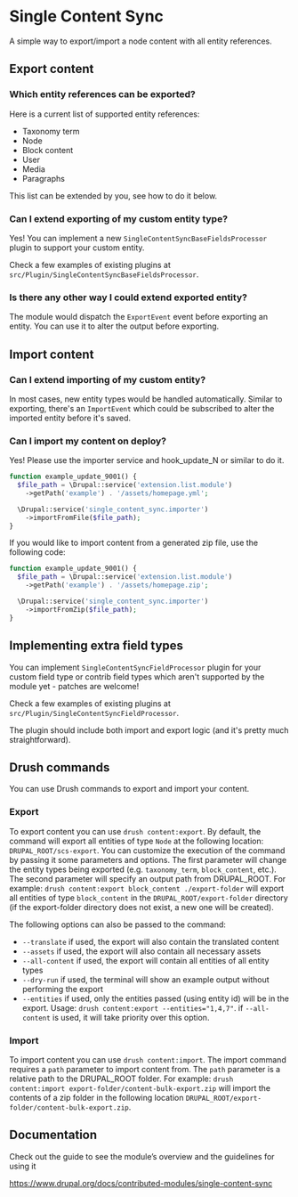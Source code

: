 # Single Content Sync

A simple way to export/import a node content with all entity references.

## Export content

### Which entity references can be exported?

Here is a current list of supported entity references:

- Taxonomy term
- Node
- Block content
- User
- Media
- Paragraphs

This list can be extended by you, see how to do it below.

### Can I extend exporting of my custom entity type?

Yes! You can implement a new `SingleContentSyncBaseFieldsProcessor` plugin to support your custom entity.

Check a few examples of existing plugins at `src/Plugin/SingleContentSyncBaseFieldsProcessor`.

### Is there any other way I could extend exported entity?

The module would dispatch the `ExportEvent` event before exporting an entity. You can use it to alter the output
before exporting.

## Import content

### Can I extend importing of my custom entity?

In most cases, new entity types would be handled automatically. Similar to exporting, there's an `ImportEvent` which
could be subscribed to alter the imported entity before it's saved.

### Can I import my content on deploy?

Yes! Please use the importer service and hook_update_N or similar to do it.

```php
function example_update_9001() {
  $file_path = \Drupal::service('extension.list.module')
    ->getPath('example') . '/assets/homepage.yml';

  \Drupal::service('single_content_sync.importer')
    ->importFromFile($file_path);
}
```

If you would like to import content from a generated zip file,
use the following code:

```php
function example_update_9001() {
  $file_path = \Drupal::service('extension.list.module')
    ->getPath('example') . '/assets/homepage.zip';

  \Drupal::service('single_content_sync.importer')
    ->importFromZip($file_path);
}
```

## Implementing extra field types

You can implement `SingleContentSyncFieldProcessor` plugin for your custom field type or contrib field types
which aren't supported by the module yet - patches are welcome!

Check a few examples of existing plugins at `src/Plugin/SingleContentSyncFieldProcessor`.

The plugin should include both import and export logic (and it's pretty much straightforward).

## Drush commands

You can use Drush commands to export and import your content.

### Export

To export content you can use `drush content:export`. By default, the command will export all entities of type `Node` at the following location: `DRUPAL_ROOT/scs-export`.
You can customize the execution of the command by passing it some parameters and options.
The first parameter will change the entity types being exported (e.g. `taxonomy_term`, `block_content`, etc.).
The second parameter will specify an output path from DRUPAL_ROOT.
For example: `drush content:export block_content ./export-folder` will export all entities of type `block_content` in the `DRUPAL_ROOT/export-folder` directory (if the export-folder directory does not exist, a new one will be created).

The following options can also be passed to the command:

-   `--translate` if used, the export will also contain the translated content
-   `--assets` if used, the export will also contain all necessary assets
-   `--all-content` if used, the export will contain all entities of all entity types
-   `--dry-run` if used, the terminal will show an example output without performing the export
-   `--entities` if used, only the entities passed (using entity id) will be in the export. Usage: `drush content:export --entities="1,4,7"`. if `--all-content` is used, it will take priority over this option.

### Import

To import content you can use `drush content:import`. The import command requires a `path` parameter to import content from.
The `path` parameter is a relative path to the DRUPAL_ROOT folder.
For example: `drush content:import export-folder/content-bulk-export.zip` will import the contents of a zip folder in the following location `DRUPAL_ROOT/export-folder/content-bulk-export.zip`.

## Documentation

Check out the guide to see the module’s overview and the guidelines for using it

https://www.drupal.org/docs/contributed-modules/single-content-sync
